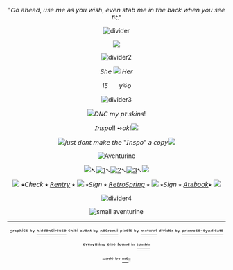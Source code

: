 <div align="center">
  
"𝘎𝘰 𝘢𝘩𝘦𝘢𝘥, 𝘶𝘴𝘦 𝘮𝘦 𝘢𝘴 𝘺𝘰𝘶 𝘸𝘪𝘴𝘩, 𝘦𝘷𝘦𝘯 𝘴𝘵𝘢𝘣 𝘮𝘦 𝘪𝘯 𝘵𝘩𝘦 𝘣𝘢𝘤𝘬 𝘸𝘩𝘦𝘯 𝘺𝘰𝘶 𝘴𝘦𝘦 𝘧𝘪𝘵."
  
![divider](https://64.media.tumblr.com/44bcc3b3ae608fb5bddd785190c361b5/9122c2b05b2cfa43-93/s2048x3072/041c701aa6f5cbfe8fa58a14e3c77cf22d3895b2.pnj)

<p align="center">
  <img src="https://64.media.tumblr.com/10aed0926c40ba07830234a38f2b5d43/b93164612f6a66b4-6b/s1280x1920/301ee77766b6d72d8b6a348a56a096c910b2443d.pnj"/>
</p>



![divider2](https://64.media.tumblr.com/29b0865ddaf4e5ec29f270e857f36a03/9122c2b05b2cfa43-3b/s640x960/b3878c47a424324b0e64031c68c2df49b92c9b24.pnj)



𝘚𝘩𝘦 ![](https://64.media.tumblr.com/0616f7f15207d076a3e25bcac7a96577/6b4664b1ae61b656-5e/s75x75_c1/aa390ab9ae09847ac46ae067ce3b1d5fcd0b781d.webp) 𝘏𝘦𝘳

<em>15</em>ㅤㅤ𝘺⛧𝘰 


![divider3](https://64.media.tumblr.com/4f44e5ebdf5e92f1e3375899e8eeaf7a/9122c2b05b2cfa43-ca/s400x600/1a043d771712d420956bda76a44905e6e22eaeab.pnj)

 

![](https://64.media.tumblr.com/c209cc44287699ac22595d35a650d740/6b4664b1ae61b656-6a/s75x75_c1/f4e910e334b02d81d859c502f591bc9a8c33f2df.webp)𝘋𝘕𝘊 𝘮𝘺 𝘱𝘵 𝘴𝘬𝘪𝘯𝘴!

𝘐𝘯𝘴𝘱𝘰!! ➺𝘰𝘬!![](https://64.media.tumblr.com/88d98b788ff6dd82182483dca11e790d/2c2210c2eff6cb2e-7c/s75x75_c1/d1fb519c36d3923ed07353719c965ce95332df65.gifv)

![](https://64.media.tumblr.com/b5a6c439845c91227d0aeb36e4918ad6/6b4664b1ae61b656-90/s75x75_c1/3d6b54a60605e8ae0d1cc06fe1e03e4102ebab06.webp)𝘫𝘶𝘴𝘵 𝘥𝘰𝘯𝘵 𝘮𝘢𝘬𝘦 𝘵𝘩𝘦 "𝘐𝘯𝘴𝘱𝘰" 𝘢 𝘤𝘰𝘱𝘺![](https://64.media.tumblr.com/5169b154c0986c67628f20c0d09a676b/6b4664b1ae61b656-99/s75x75_c1/40684edf0ced41602e6ec9fc410d1ad498ab2590.webp)

![Aventurine](https://64.media.tumblr.com/deb3543c9128e21d420e8921c4b22102/b93164612f6a66b4-16/s100x200/a4004f09b65649315d77c09b746da503ebb3bcb7.pnj)


![](https://64.media.tumblr.com/0e15f3800fbbb085e6ff8637b78aa794/2c2210c2eff6cb2e-45/s75x75_c1/eabb05ffc6c6e3da6717a050b021a07b7273c057.gifv)➷[![1](https://64.media.tumblr.com/63da2be9792f54be1a7cc71e47818bd0/828870b2d99689c2-b1/s75x75_c1/72514a3f363f3701c3bb830c89ce5d3a555aa3cf.pnj)](https://rentry.co/linkrose)➷[![2](https://64.media.tumblr.com/e15cdc53fe9810a04873f876f09a57e9/828870b2d99689c2-db/s75x75_c1/703fb8a8389c30b88b84ce08b67049e8891c9c70.pnj)](https://rentry.co/marchthefontain)➷[![3](https://64.media.tumblr.com/022a22573d89c8013404b4fcb91ab53f/828870b2d99689c2-53/s75x75_c1/dfaa245137fc6a286a52aad01fdd3d65574bdda9.pnj)](https://rentry.co/byiInts)➷![](https://64.media.tumblr.com/0e15f3800fbbb085e6ff8637b78aa794/2c2210c2eff6cb2e-45/s75x75_c1/eabb05ffc6c6e3da6717a050b021a07b7273c057.gifv)

![](https://64.media.tumblr.com/1342e2c2d1bf81b01d95e2119ed3ce41/6b4664b1ae61b656-bf/s75x75_c1/ce7d8e14b00fe3e20cfe731dea93f90e6c691b9f.webp) ⭑𝘊𝘩𝘦𝘤𝘬 ⭑ [𝘙𝘦𝘯𝘵𝘳𝘺](https://rentry.co/FurinaTheFontaine) ⭑  ![](https://64.media.tumblr.com/615c9bf7d732da3b8dbfa2f64e2bbc70/2c2210c2eff6cb2e-06/s75x75_c1/a84e9c01d3debacc978f605158c82c97f0b4b565.gifv) ⭑𝘚𝘪𝘨𝘯 ⭑ [𝘙𝘦𝘵𝘳𝘰𝘚𝘱𝘳𝘪𝘯𝘨](https://retrospring.net/@FurinaTheFontain) ⭑  ![](https://64.media.tumblr.com/1342e2c2d1bf81b01d95e2119ed3ce41/6b4664b1ae61b656-bf/s75x75_c1/ce7d8e14b00fe3e20cfe731dea93f90e6c691b9f.webp) ⭑𝘚𝘪𝘨𝘯 ⭑ [𝘈𝘵𝘢𝘣𝘰𝘰𝘬](https://furinathefountain.atabook.org/)⭑ ![](https://64.media.tumblr.com/615c9bf7d732da3b8dbfa2f64e2bbc70/2c2210c2eff6cb2e-06/s75x75_c1/a84e9c01d3debacc978f605158c82c97f0b4b565.gifv)

![divider4](https://64.media.tumblr.com/4f44e5ebdf5e92f1e3375899e8eeaf7a/9122c2b05b2cfa43-ca/s400x600/1a043d771712d420956bda76a44905e6e22eaeab.pnj)


![small aventurine](https://64.media.tumblr.com/187717d21b9be3dba97d7d93c5d4cf18/a3856fa8573bc0ab-0c/s250x400/2a81a3a7ff89788a1ada3edcb5f6764cc005e09e.pnj)

---
ᴳʳᵃᵖʰⁱᶜˢ ᵇʸ [ʰⁱᵈᵈᵉⁿᶜⁱʳᶜᵘˢᵉ](https://www.tumblr.com/hiddencircus) ᶜʰⁱᵇⁱ ᵃᵛᵉⁿᵗ ᵇʸ [ⁿᵉᶜʳᵒᵐⁱⁱ](https://www.tumblr.com/necromii) ᵖⁱˣᵉˡˢ ᵇʸ [ᵐᵒᵗʷʷˡ](https://www.tumblr.com/motwwl) ᵈⁱᵛⁱᵈᵉʳ ᵇʸ [ᵖʳⁱᵐʳᵒˢᵉ⁻ˢʸⁿᵈⁱᶜᵃᵗᵉ](https://www.tumblr.com/primrose-syndicate) 

ᵉᵛᵉʳʸᵗʰⁱⁿᵍ ᵉˡˢᵉ ᶠᵒᵘⁿᵈ ⁱⁿ  [ᵗᵘᵐᵇˡʳ](https://www.tumblr.com)

ᴹᵃᵈᵉ ᵇʸ [ᵐᵉ](https://github.com/FurinaTheFountain)ᵎᵎ
